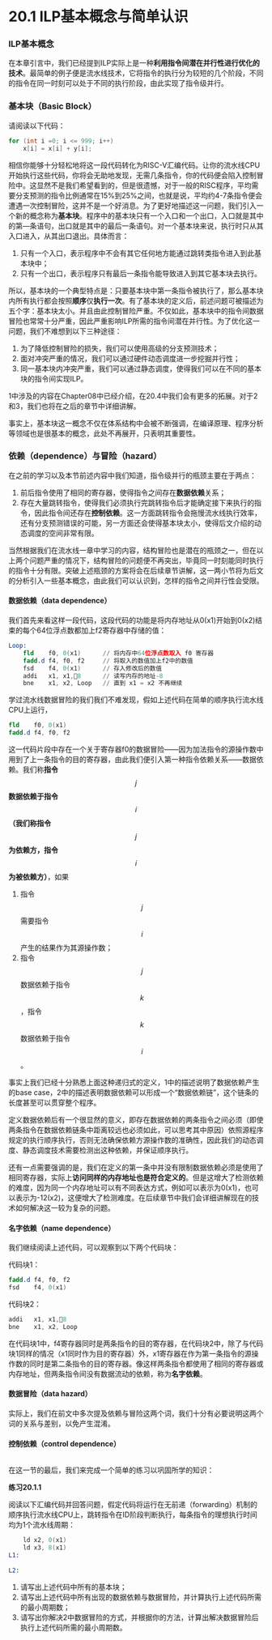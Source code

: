 # 20.1 ILP基本概念与简单认识

### ILP基本概念

在本章引言中，我们已经提到ILP实际上是一种**利用指令间潜在并行性进行优化的技术**。最简单的例子便是流水线技术，它将指令的执行分为较短的几个阶段，不同的指令在同一时刻可以处于不同的执行阶段，由此实现了指令级并行。

### 基本块（Basic Block）

请阅读以下代码：

```c
for (int i =0; i <= 999; i++)
    x[i] = x[i] + y[i];
```

相信你能够十分轻松地将这一段代码转化为RISC-V汇编代码。让你的流水线CPU开始执行这些代码，你将会无助地发现，无需几条指令，你的代码便会陷入控制冒险中。这显然不是我们希望看到的，但是很遗憾，对于一般的RISC程序，平均需要分支预测的指令比例通常在15%到25%之间，也就是说，平均约4-7条指令便会遭遇一次控制冒险，这并不是一个好消息。为了更好地描述这一问题，我们引入一个新的概念称为**基本块**。程序中的基本块只有一个入口和一个出口，入口就是其中的第—条语句，出口就是其中的最后一条语句。对一个基本块来说，执行时只从其入口进入，从其出口退出。具体而言：

1. 只有一个入口，表示程序中不会有其它任何地方能通过跳转类指令进入到此基本块中；
2. 只有一个出口，表示程序只有最后一条指令能导致进入到其它基本块去执行。

所以，基本块的一个典型特点是：只要基本块中第一条指令被执行了，那么基本块内所有执行都会按照**顺序**仅**执行一次**。有了基本块的定义后，前述问题可被描述为五个字：基本块太小。并且由此控制冒险严重。不仅如此，基本块中的指令间数据冒险也常常十分严重，因此严重影响ILP所需的指令间潜在并行性。为了优化这一问题，我们不难想到以下三种途径：

1. 为了降低控制冒险的损失，我们可以使用高级的分支预测技术；
2. 面对冲突严重的情况，我们可以通过硬件动态调度进一步挖掘并行性；
3. 同一基本块内冲突严重，我们可以通过静态调度，使得我们可以在不同的基本块的指令间实现ILP。

1中涉及的内容在Chapter08中已经介绍，在20.4中我们会有更多的拓展。对于2和3，我们也将在之后的章节中详细讲解。

事实上，基本块这一概念不仅在体系结构中会被不断强调，在编译原理、程序分析等领域也是很基本的概念，此处不再展开，只表明其重要性。

### 依赖（dependence）与冒险（hazard）

在之前的学习以及本节前述内容中我们知道，指令级并行的瓶颈主要在于两点：

1. 前后指令使用了相同的寄存器，使得指令之间存在**数据依赖**关系；
2. 存在大量跳转指令，使得我们必须执行完跳转指令后才能确定接下来执行的指令，因此指令间还存在**控制依赖**。这一方面跳转指令会拖慢流水线执行效率，还有分支预测错误的可能，另一方面还会使得基本块太小，使得后文介绍的动态调度的空间非常有限。

当然根据我们在流水线一章中学习的内容，结构冒险也是潜在的瓶颈之一，但在以上两个问题严重的情况下，结构冒险的问题便不再突出，毕竟同一时刻能同时执行的指令十分有限。突破上述瓶颈的方案将会在后续章节讲解，这一两小节将为后文的分析引入一些基本概念，由此我们可以认识到，怎样的指令之间并行性会受限。

#### 数据依赖（data dependence）

我们首先来看这样一段代码，这段代码的功能是将内存地址从0(x1)开始到0(x2)结束的每个64位浮点数都加上f2寄存器中存储的值：

```nasm
Loop: 
    fld    f0, 0(x1)      // 将内存中64位浮点数取入 f0 寄存器
    fadd.d f4, f0, f2     // 将取入的数值加上f2中的数值
    fsd    f4, 0(x1)      // 存入修改后的数值
    addi   x1, x1,8      // 读写内存的地址-8
    bne    x1, x2, Loop   // 直到 x1 = x2 不再继续
```

学过流水线数据冒险的我们我们不难发现，假如上述代码在简单的顺序执行流水线CPU上运行，

```nasm
fld    f0, 0(x1)
fadd.d f4, f0, f2
```

这一代码片段中存在一个关于寄存器f0的数据冒险——因为加法指令的源操作数中用到了上一条指令的目的寄存器，由此我们便引入第一种指令依赖关系——数据依赖。我们称**指令**$$j$$**数据依赖于指令**$$i$$**（我们称指令**$$j$$**为依赖方，指令**$$i$$**为被依赖方）**，如果

1. 指令$$j$$需要指令$$i$$产生的结果作为其源操作数；
2. 指令$$j$$数据依赖于指令$$k$$，指令$$k$$数据依赖于指令$$i$$。

事实上我们已经十分熟悉上面这种递归式的定义，1中的描述说明了数据依赖产生的base case，2中的描述表明数据依赖可以形成一个“数据依赖链”，这个链条的长度甚至可以贯穿整个程序。

定义数据依赖后有一个很显然的意义，即存在数据依赖的两条指令之间必须（即使两条指令在数据依赖链条中距离较远也必须如此，可以思考其中原因）依照源程序规定的执行顺序执行，否则无法确保依赖方源操作数的准确性，因此我们的动态调度、静态调度技术需要检测出这种依赖，并保证顺序执行。

还有一点需要强调的是，我们在定义的第一条中并没有限制数据依赖必须是使用了相同寄存器，实际上**访问同样的内存地址也是符合定义的**。但是这增大了检测依赖的难度，因为同一个内存地址可以有不同表达方式，例如可以表示为0(x1)，也可以表示为-12(x2)，这便增大了检测难度。在后续章节中我们会详细讲解现在的技术如何解决这一较为复杂的问题。

#### 名字依赖（name dependence）

我们继续阅读上述代码，可以观察到以下两个代码块：

代码块1：

```nasm
fadd.d f4, f0, f2
fsd    f4, 0(x1)
```

代码块2：

```nasm
addi   x1, x1,8
bne    x1, x2, Loop
```

在代码块1中，f4寄存器同时是两条指令的目的寄存器，在代码块2中，除了与代码块1同样的情况（x1同时作为目的寄存器）外，x1寄存器在作为第一条指令的源操作数的同时是第二条指令的目的寄存器。像这样两条指令都使用了相同的寄存器或内存地址，但两条指令间没有数据流动的依赖，称为**名字依赖**。

#### 数据冒险（data hazard）

实际上，我们在前文中多次提及依赖与冒险这两个词，我们十分有必要说明这两个词的关系与差别，以免产生混淆。

#### 控制依赖（control dependence）



<img alt="" class="gitbook-drawing">

在这一节的最后，我们来完成一个简单的练习以巩固所学的知识：

**练习20.1.1**

阅读以下汇编代码并回答问题，假定代码将运行在无前递（forwarding）机制的顺序执行流水线CPU上，跳转指令在ID阶段判断执行，每条指令的理想执行时间均为1个流水线周期：

```nasm
    ld x2, 0(x1)
    ld x3, 8(x1)
L1:
    
L2:
```

1. 请写出上述代码中所有的基本块；
2. 请写出上述代码中所有出现的数据依赖与数据冒险，并计算执行上述代码所需的最小周期数；
3. 请写出你解决2中数据冒险的方式，并根据你的方法，计算出解决数据冒险后执行上述代码所需的最小周期数。
